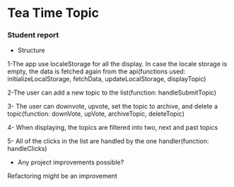 # Tea Time Topic

### Student report

-  Structure

1-The app use localeStorage for all the display. In case the locale storage is empty, the data is fetched again from the api(functions used: initializeLocalStorage, fetchData, updateLocalStorage, displayTopic)

2-The user can add a new topic to the list(function: handleSubmitTopic)

3- The user can downvote, upvote, set the topic to archive, and delete a topic(function: downVote, upVote, archiveTopic, deleteTopic)

4- When displaying, the topics are filtered into two, next and past topics

5- All of the clicks in the list are handled by the one handler(function: handleClicks)

- Any project improvements possible?

Refactoring might be an improvement
